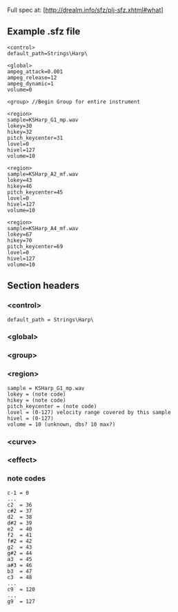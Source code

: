 Full spec at: [http://drealm.info/sfz/plj-sfz.xhtml#what]

## Example .sfz file

    <control>
    default_path=Strings\Harp\

    <global>
    ampeg_attack=0.001
    ampeg_release=12
    ampeg_dynamic=1
    volume=0

    <group> //Begin Group for entire instrument

    <region>
    sample=KSHarp_G1_mp.wav
    lokey=30
    hikey=32
    pitch_keycenter=31
    lovel=0
    hivel=127
    volume=10

    <region>
    sample=KSHarp_A2_mf.wav
    lokey=43
    hikey=46
    pitch_keycenter=45
    lovel=0
    hivel=127
    volume=10

    <region>
    sample=KSHarp_A4_mf.wav
    lokey=67
    hikey=70
    pitch_keycenter=69
    lovel=0
    hivel=127
    volume=10


## Section headers

### \<control>
    default_path = Strings\Harp\

### \<global>

### \<group>

### \<region>
    sample = KSHarp_G1_mp.wav
    lokey = (note code)
    hikey = (note code)
    pitch_keycenter = (note code)
    lovel = (0-127) velocity range covered by this sample
    hivel = (0-127)
    volume = 10 (unknown, dbs? 10 max?)

### \<curve>
### \<effect>


### note codes
    c-1 = 0
    ...
    c2  = 36
    c#2 = 37
    d2  = 38
    d#2 = 39
    e2  = 40
    f2  = 41
    f#2 = 42
    g2  = 43
    g#2 = 44
    a3  = 45
    a#3 = 46
    b3  = 47
    c3  = 48
    ...
    c9  = 120
    ...
    g9  = 127

